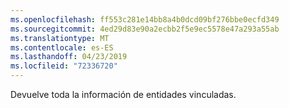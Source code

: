 ```yaml
---
ms.openlocfilehash: ff553c281e14bb8a4b0dcd09bf276bbe0ecfd349
ms.sourcegitcommit: 4ed29d83e90a2ecbb2f5e9ec5578e47a293a55ab
ms.translationtype: MT
ms.contentlocale: es-ES
ms.lasthandoff: 04/23/2019
ms.locfileid: "72336720"
---
```

Devuelve toda la información de entidades vinculadas.
